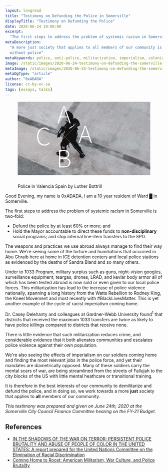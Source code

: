```yaml
---
layout: longread
title: "Testimony on Defunding the Police in Somerville"
displayTitle: "Testimony on Defunding the Police"
date: 2020-06-24 19:00:00
excerpt:
  "The first steps to address the problem of systemic racism in Somerville..."
metaDescription:
  "A more just society that applies to all members of our community is one
  without police"
metaKeywords: police, anti-police, militarization, imperialism, colonialism
image: /static/images/2020-06-24-testimony-on-defunding-the-somerville-police.webp
metaImage: /static/images/2020-06-24-testimony-on-defunding-the-somerville-police.webp
metaOgType: "article"
author: "0xADADA"
license: cc-by-nc-sa
tags: [essays, talks]
---
```


<figure>
  <img src="/static/images/2020-06-24-testimony-on-defunding-the-somerville-police.webp" alt="Police in Valencia Spain by Luther Bottrill" title="Police in Valencia Spain by Luther Bottrill">
  <svg viewBox="0 0 672 672" fill="none" stroke-linecap="square" stroke-miterlimit="10" xmlns="http://www.w3.org/2000/svg" style="margin-top: -65%; width: 70%;">
  <g clip-path="url(#a)">
    <path stroke="#fff" stroke-linejoin="round" stroke-linecap="butt" d="M96 95l480 480"></path>
    <path fill="none" d="M576 107L97 586"></path>
    <path stroke="#fff" stroke-linejoin="round" stroke-linecap="butt" d="M576 107L97 586"></path>
    <path fill="none" d="M248 50h174v217H248z"></path>
    <path fill="#fff" d="M321 169l-8 24h45l-8-24-8-22-6-22h-1l-7 22-7 22zm-35 74l45-126h9l44 126h-9l-15-43h-50l-15 43h-9z"></path>
    <path fill="none" d="M97 209h174v217H97z"></path>
    <path fill="#fff" d="M193 404q-11 0-21-4-10-5-17-13-7-9-11-21t-4-27q0-15 4-27 4-13 11-21 7-9 17-13 10-5 23-5 11 0 19 5t13 11l-5 5-12-9q-7-4-15-4-11 0-19 4-9 4-14 12-6 7-9 18-4 10-4 24 0 13 4 24 3 10 9 18 5 7 14 11 8 4 18 4t17-3q8-4 15-12l5 5q-7 9-16 14-9 4-22 4z"></path>
    <path fill="none" d="M402 193h174v217H402z"></path>
    <path fill="#fff" d="M475 312l-8 23h45l-8-23-8-22-6-22h-1l-7 22-7 22zm-35 74l45-126h9l44 126h-9l-15-43h-50l-15 43h-9z"></path>
    <path fill="none" d="M248 369h174v217H248z"></path>
    <path fill="#fff" d="M299 562V436h33q19 0 30 7t11 23q0 10-6 18-5 7-16 10v1q14 2 22 10 8 7 8 20 0 19-13 28-12 9-34 9h-35zm9-71h20q19 0 28-6 8-6 8-18 0-13-8-18-9-6-27-6h-21v48zm0 64h24q19 0 30-7 10-7 10-23 0-13-10-20-11-6-30-6h-24v56z"></path>
  </g>
  </svg>
  <figcaption>Police in Valencia Spain by Luther Bottrill</figcaption>
</figure>

Good Evening, my name is 0xADADA, I am a 10 year resident of Ward █ in
Somerville.

The first steps to address the problem of systemic racism in Somerville is
two-fold:

- Defund the police by at least 60% or more; and
- Hold the Mayor accountable to direct these funds to **non-disciplinary**
  social programs; and stop internal line-item transfers to the SPD.

The weapons and practices we use abroad always manage to find their way home.
We're seeing some of the torture and humiliations that occurred in Abu Ghraib
here at home in ICE detention centers and local police stations as evidenced by
the deaths of Sandra Bland and so many others.

Under to 1033 Program, military surplus such as guns, night-vision googles,
surveillance equipment, teargas, drones, LRAD, and kevlar body armor all of
which has been tested abroad is now sold or even given to our local police
forces. This militarization has lead to the increase of police violence
nationally, spanning a long history from the Watts Rebellion to Rodney King, the
Kneel Movement and most recently with #BlackLivesMatter. This is yet another
example of the cycle of racist imperialism coming home.

Dr. Casey Delehanty and colleagues at Gardner-Webb University found<sup>1</sup>
that districts that received the maximum 1033 transfers are twice as likely to
have police killings compared to districts that receive none.

There is little evidence that such militarization reduces crime, and
considerable evidence that it both alienates communities and escalates police
violence against their own population.

We're also seeing the effects of imperialism on our soldiers coming home and
finding the most relevant jobs in the police force, and yet their mandates are
diametrically opposed. Many of these soldiers carry the mental scars of war, are
being streamlined from the streets of Fallujah to the city blocks of the US with
little mental heathcare or transitional training.

It is therefore in the best interests of our community to demilitarize and
defund the police, and in doing so, we work towards a more **just** society that
applies to **all** members of our community.

<aside>
  <em>This testimony was prepared and given on June 24th, 2020 at the Somerville
  City Council Finance Committee hearing on the FY-21 Budget.</em>
</aside>

## References

- [IN THE SHADOWS OF THE WAR ON TERROR: PERSISTENT POLICE BRUTALITY AND ABUSE OF PEOPLE OF COLOR IN THE UNITED STATES: A report prepared for the United Nations Committee on the Elimination of Racial Discrimination](https://www2.ohchr.org/english/bodies/cerd/docs/ngos/usa/USHRN15.pdf)
- [Coming Home to Roost: American Militarism, War Culture, and Police Brutality](https://dissidentvoice.org/2014/02/coming-home-to-roost/)
